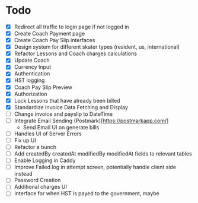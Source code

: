 # Todo

- [x] Redirect all traffic to login page if not logged in
- [x] Create Coach Payment page
- [x] Create Coach Pay Slip interfaces 
- [x] Design system for different skater types (resident, us, international)
- [x] Refactor Lessons and Coach charges calculations
- [x] Update Coach 
- [x] Currency Input
- [x] Authentication
- [x] HST logging
- [x] Coach Pay Slip Preview
- [x] Authorization 
- [x] Lock Lessons that have already been billed
- [x] Standardize Invoice Data Fetching and Display
- [ ] Change invoice and payslip to DateTime
- [ ] Integrate Email Sending (Postmark)[https://postmarkapp.com/] 
    - Send Email UI on generate bills
- [ ] Handles UI of Server Errors
- [ ] Fix up UI
- [ ] Refactor a bunch
- [ ] Add createdBy createdAt modifiedBy modifiedAt fields to relevant tables
- [ ] Enable Logging in Caddy
- [ ] Improve Failed log in attempt screen, potentially handle client side instead
- [ ] Password Creation
- [ ] Additional charges UI 
- [ ] Interface for when HST is payed to the government, maybe 
